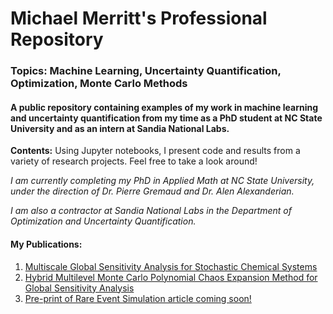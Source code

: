 # Michael Merritt's Professional Repository 
### **Topics:** Machine Learning, Uncertainty Quantification, Optimization, Monte Carlo Methods
#### A public repository containing examples of my work in machine learning and uncertainty quantification from my time as a PhD student at **NC State University** and as an intern at **Sandia National Labs.** 

**Contents:** Using Jupyter notebooks, I present code and results from a variety of research projects. Feel free to take a look around!

*I am currently completing my PhD in Applied Math at NC State University, under the direction of Dr. Pierre Gremaud and Dr. Alen Alexanderian.*

*I am also a contractor at Sandia National Labs in the Department of Optimization and Uncertainty Quantification.*

#### **My Publications:**
1. [Multiscale Global Sensitivity Analysis for Stochastic Chemical Systems](https://epubs.siam.org/doi/abs/10.1137/20M1323989)
2. [Hybrid Multilevel Monte Carlo Polynomial Chaos Expansion Method for Global Sensitivity Analysis](https://cfwebprod.sandia.gov/cfdocs/CompResearch/templates/insert/summerprog.cfm)
3. [Pre-print of Rare Event Simulation article coming soon!]()
